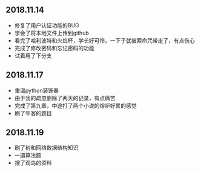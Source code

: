 ## 2018.11.14
- 修复了用户认证功能的BUG
- 学会了将本地文件上传到github
- 看完了哈利波特和火焰杯，学长好可怜，一下子就被索命咒带走了，有点伤心
- 完成了修改密码和忘记密码的功能
- 试着用了下分支

## 2018.11.17
- 重温python装饰器
- 由于我的疏忽删除了两天的记录，有点痛苦
- 完成了第九章，中途打了两个小说的熔炉好累的感觉
- 刷了牛客的题目

## 2018.11.19
- 刷了树和网络数据结构知识
- 一道算法题
- 搜了观鸟的资料


